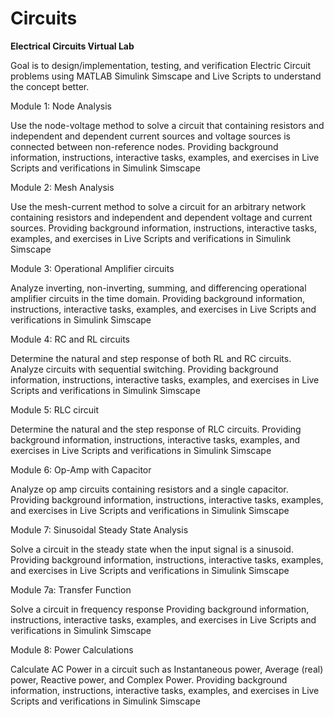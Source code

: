 # Circuits
<b> Electrical Circuits Virtual Lab </b>

Goal is to design/implementation, testing, and verification Electric Circuit problems using MATLAB Simulink Simscape and Live Scripts to understand the concept better.

Module 1: Node Analysis

Use the node-voltage method to solve a circuit that containing resistors and independent and dependent current sources and voltage sources is connected between non-reference nodes. Providing background information, instructions, interactive tasks, examples, and exercises in Live Scripts and verifications in Simulink Simscape 

Module 2: Mesh Analysis

Use the mesh-current method to solve a circuit for an arbitrary network containing resistors and independent and dependent voltage and current sources. Providing background information, instructions, interactive tasks, examples, and exercises in Live Scripts and verifications in Simulink Simscape 

Module 3: Operational Amplifier circuits

Analyze inverting, non-inverting, summing, and differencing operational amplifier circuits in the time domain.
Providing background information, instructions, interactive tasks, examples, and exercises in Live Scripts and verifications in Simulink Simscape 

Module 4: RC and  RL circuits

Determine the natural and step response of both RL and RC circuits. Analyze circuits with sequential switching.
Providing background information, instructions, interactive tasks, examples, and exercises in Live Scripts and verifications in Simulink Simscape 

Module 5: RLC circuit

Determine the natural and the step response of RLC circuits.
Providing background information, instructions, interactive tasks, examples, and exercises in Live Scripts and verifications in Simulink Simscape 

Module 6: Op-Amp with Capacitor

Analyze op amp circuits containing resistors and a single capacitor.
Providing background information, instructions, interactive tasks, examples, and exercises in Live Scripts and verifications in Simulink Simscape 

Module 7: Sinusoidal Steady State Analysis

Solve a circuit in the steady state when the input signal is a sinusoid.
Providing background information, instructions, interactive tasks, examples, and exercises in Live Scripts and verifications in Simulink Simscape 

Module 7a: Transfer Function

Solve a circuit in frequency response
Providing background information, instructions, interactive tasks, examples, and exercises in Live Scripts and verifications in Simulink Simscape 

Module 8: Power Calculations

Calculate AC  Power in a circuit such as  Instantaneous power, Average (real) power, Reactive power, and Complex Power. 
Providing background information, instructions, interactive tasks, examples, and exercises in Live Scripts and verifications in Simulink Simscape 
